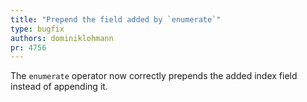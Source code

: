 ```yaml
---
title: "Prepend the field added by `enumerate`"
type: bugfix
authors: dominiklohmann
pr: 4756
---
```


The `enumerate` operator now correctly prepends the added index field instead of
appending it.

